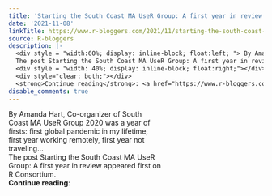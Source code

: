 ```yaml
---
title: 'Starting the South Coast MA UseR Group: A first year in review'
date: '2021-11-08'
linkTitle: https://www.r-bloggers.com/2021/11/starting-the-south-coast-ma-user-group-a-first-year-in-review/
source: R-bloggers
description: |-
  <div style = "width:60%; display: inline-block; float:left; "> By Amanda Hart, Co-organizer of South Coast MA UseR Group 2020 was a year of firsts: first global pandemic in my lifetime, first year working remotely, first year not traveling...<br />
  The post Starting the South Coast MA UseR Group: A first year in review appeared first on R Consortium.</div>
  <div style = "width: 40%; display: inline-block; float:right;"></div>
  <div style="clear: both;"></div>
  <strong>Continue reading</strong>: <a href="https://www.r-bloggers.com/2021/11/starting-the-south-coast-ma-user-group-a-first-year-in-review/ ...
disable_comments: true
---
```

<div style = "width:60%; display: inline-block; float:left; "> By Amanda Hart, Co-organizer of South Coast MA UseR Group 2020 was a year of firsts: first global pandemic in my lifetime, first year working remotely, first year not traveling...<br />
The post Starting the South Coast MA UseR Group: A first year in review appeared first on R Consortium.</div>
<div style = "width: 40%; display: inline-block; float:right;"></div>
<div style="clear: both;"></div>
<strong>Continue reading</strong>: <a href="https://www.r-bloggers.com/2021/11/starting-the-south-coast-ma-user-group-a-first-year-in-review/ ...